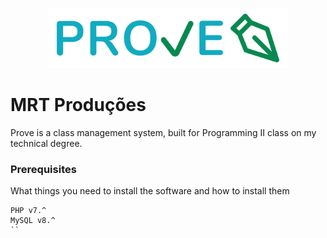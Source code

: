 <p align="center">
  <img height="96" src="https://raw.githubusercontent.com/MateuxLucax/prove/master/assets/img/logo.svg">
</p>

# MRT Produções

Prove is a class management system, built for Programming II class on my technical degree.

### Prerequisites

What things you need to install the software and how to install them

```
PHP v7.^
MySQL v8.^
``
